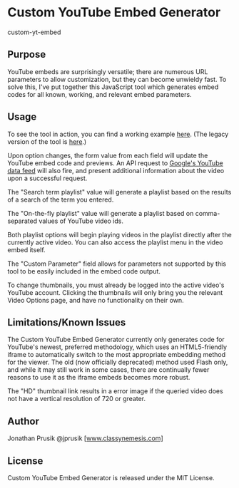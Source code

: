 Custom YouTube Embed Generator
==============================
custom-yt-embed

Purpose
-------
YouTube embeds are surprisingly versatile; there are numerous URL parameters to allow customization, but they can become unwieldy fast. To solve this, I've put together this JavaScript tool which generates embed codes for all known, working, and relevant embed parameters.

Usage
-----
To see the tool in action, you can find a working example [here](https://jprusik.github.io/custom-yt-embed/index.html). (The legacy version of the tool is [here](https://jprusik.github.io/custom-yt-embed/legacy/index.html).)

Upon option changes, the form value from each field will update the YouTube embed code and previews. An API request to [Google's YouTube data feed](https://developers.google.com/youtube/v3/) will also fire, and present additional information about the video upon a successful request.

The "Search term playlist" value will generate a playlist based on the results of a search of the term you entered.

The "On-the-fly playlist" value will generate a playlist based on comma-separated values of YouTube video ids.

Both playlist options will begin playing videos in the playlist directly after the currently active video. You can also access the playlist menu in the video embed itself.

The "Custom Parameter" field allows for parameters not supported by this tool to be easily included in the embed code output.

To change thumbnails, you must already be logged into the active video's YouTube account. Clicking the thumbnails will only bring you the relevant Video Options page, and have no functionality on their own.

Limitations/Known Issues
-----------
The Custom YouTube Embed Generator currently only generates code for YouTube's newest, preferred methodology, which uses an HTML5-friendly iframe to automatically switch to the most appropriate embedding method for the viewer. The old (now officially deprecated) method used Flash only, and while it may still work in some cases, there are continually fewer reasons to use it as the iframe embeds becomes more robust.

The "HD" thumbnail link results in a error image if the queried video does not have a vertical resolution of 720 or greater.

Author
-------
Jonathan Prusik @jprusik [www.classynemesis.com]

License
-------
Custom YouTube Embed Generator is released under the MIT License.
